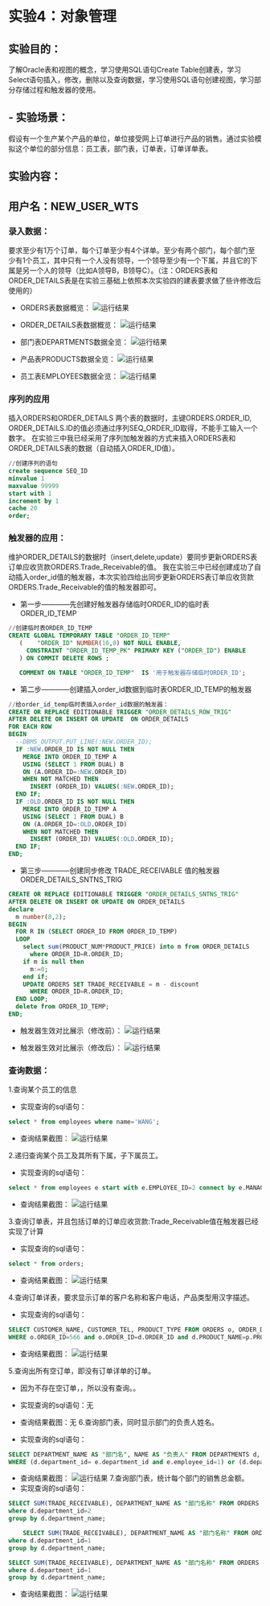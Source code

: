 # 实验4：对象管理

## 实验目的：
了解Oracle表和视图的概念，学习使用SQL语句Create Table创建表，学习Select语句插入，修改，删除以及查询数据，学习使用SQL语句创建视图，学习部分存储过程和触发器的使用。
## - 实验场景：
假设有一个生产某个产品的单位，单位接受网上订单进行产品的销售。通过实验模拟这个单位的部分信息：员工表，部门表，订单表，订单详单表。

## 实验内容：
## 用户名：NEW_USER_WTS
### 录入数据：
要求至少有1万个订单，每个订单至少有4个详单。至少有两个部门，每个部门至少有1个员工，其中只有一个人没有领导，一个领导至少有一个下属，并且它的下属是另一个人的领导（比如A领导B，B领导C）。（注：ORDERS表和ORDER_DETAILS表是在实验三基础上依照本次实验四的建表要求做了些许修改后使用的）

- ORDERS表数据概览：
![运行结果](https://github.com/wtsStudy/Oracle/blob/master/test3/分区主表数据概览.png )

- ORDER_DETAILS表数据概览：
![运行结果](https://github.com/wtsStudy/Oracle/blob/master/test3/分区主表数据概览.png )

- 部门表DEPARTMENTS数据全览：
![运行结果](https://github.com/wtsStudy/Oracle/blob/master/test3/分区主表数据概览.png )

- 产品表PRODUCTS数据全览：
![运行结果](https://github.com/wtsStudy/Oracle/blob/master/test3/分区主表数据概览.png )

- 员工表EMPLOYEES数据全览：
![运行结果](https://github.com/wtsStudy/Oracle/blob/master/test3/分区主表数据概览.png )

###  序列的应用
插入ORDERS和ORDER_DETAILS 两个表的数据时，主键ORDERS.ORDER_ID, ORDER_DETAILS.ID的值必须通过序列SEQ_ORDER_ID取得，不能手工输入一个数字。
在实验三中我已经采用了序列加触发器的方式来插入ORDERS表和ORDER_DETAILS表的数据（自动插入ORDER_ID值）。
```sql
//创建序列的语句
create sequence SEQ_ID
minvalue 1
maxvalue 99999
start with 1
increment by 1
cache 20
order;
```

###  触发器的应用：
维护ORDER_DETAILS的数据时（insert,delete,update）要同步更新ORDERS表订单应收货款ORDERS.Trade_Receivable的值。
我在实验三中已经创建成功了自动插入order_id值的触发器，本次实验四给出同步更新ORDERS表订单应收货款ORDERS.Trade_Receivable的值的触发器即可。
- 第一步————先创建好触发器存储临时ORDER_ID的临时表ORDER_ID_TEMP

```sql
//创建临时表ORDER_ID_TEMP
CREATE GLOBAL TEMPORARY TABLE "ORDER_ID_TEMP"
   (	"ORDER_ID" NUMBER(10,0) NOT NULL ENABLE,
	 CONSTRAINT "ORDER_ID_TEMP_PK" PRIMARY KEY ("ORDER_ID") ENABLE
   ) ON COMMIT DELETE ROWS ;

   COMMENT ON TABLE "ORDER_ID_TEMP"  IS '用于触发器存储临时ORDER_ID';
```

- 第二步————创建插入order_id数据到临时表ORDER_ID_TEMP的触发器
```sql
//给order_id_temp临时表插入order_id数据的触发器：
CREATE OR REPLACE EDITIONABLE TRIGGER "ORDER_DETAILS_ROW_TRIG"
AFTER DELETE OR INSERT OR UPDATE  ON ORDER_DETAILS
FOR EACH ROW
BEGIN
  --DBMS_OUTPUT.PUT_LINE(:NEW.ORDER_ID);
  IF :NEW.ORDER_ID IS NOT NULL THEN
    MERGE INTO ORDER_ID_TEMP A
    USING (SELECT 1 FROM DUAL) B
    ON (A.ORDER_ID=:NEW.ORDER_ID)
    WHEN NOT MATCHED THEN
      INSERT (ORDER_ID) VALUES(:NEW.ORDER_ID);
  END IF;
  IF :OLD.ORDER_ID IS NOT NULL THEN
    MERGE INTO ORDER_ID_TEMP A
    USING (SELECT 1 FROM DUAL) B
    ON (A.ORDER_ID=:OLD.ORDER_ID)
    WHEN NOT MATCHED THEN
      INSERT (ORDER_ID) VALUES(:OLD.ORDER_ID);
  END IF;
END;
```

- 第三步————创建同步修改 TRADE_RECEIVABLE 值的触发器ORDER_DETAILS_SNTNS_TRIG
```sql
CREATE OR REPLACE EDITIONABLE TRIGGER "ORDER_DETAILS_SNTNS_TRIG"
AFTER DELETE OR INSERT OR UPDATE ON ORDER_DETAILS
declare
  m number(8,2);
BEGIN
  FOR R IN (SELECT ORDER_ID FROM ORDER_ID_TEMP)
  LOOP
    select sum(PRODUCT_NUM*PRODUCT_PRICE) into m from ORDER_DETAILS
      where ORDER_ID=R.ORDER_ID;
    if m is null then
      m:=0;
    end if;
    UPDATE ORDERS SET TRADE_RECEIVABLE = m - discount
      WHERE ORDER_ID=R.ORDER_ID;
  END LOOP;
  delete from ORDER_ID_TEMP;
END;
```

- 触发器生效对比展示（修改前）：
![运行结果](https://github.com/wtsStudy/Oracle/blob/master/test3/分区主表数据概览.png )

- 触发器生效对比展示（修改后）：
![运行结果](https://github.com/wtsStudy/Oracle/blob/master/test3/分区主表数据概览.png )


###  查询数据：
1.查询某个员工的信息
- 实现查询的sql语句：
```sql
select * from employees where name='WANG';
```

- 查询结果截图：
![运行结果](https://github.com/wtsStudy/Oracle/blob/master/test3/分区主表数据概览.png )

2.递归查询某个员工及其所有下属，子下属员工。
- 实现查询的sql语句：
```sql
select * from employees e start with e.EMPLOYEE_ID=2 connect by e.MANAGER_ID=prior e.EMPLOYEE_ID;
```

- 查询结果截图：
![运行结果](https://github.com/wtsStudy/Oracle/blob/master/test3/分区主表数据概览.png )

3.查询订单表，并且包括订单的订单应收货款:Trade_Receivable值在触发器已经实现了计算
- 实现查询的sql语句：
```sql
select * from orders;
```

- 查询结果截图：
![运行结果](https://github.com/wtsStudy/Oracle/blob/master/test3/分区主表数据概览.png )

4.查询订单详表，要求显示订单的客户名称和客户电话，产品类型用汉字描述。
- 实现查询的sql语句：
```sql
SELECT CUSTOMER_NAME, CUSTOMER_TEL, PRODUCT_TYPE FROM ORDERS o, ORDER_DETAILS d, PRODUCTS p 
WHERE o.ORDER_ID=566 and o.ORDER_ID=d.ORDER_ID and d.PRODUCT_NAME=p.PRODUCT_NAME;
```

- 查询结果截图：
![运行结果](https://github.com/wtsStudy/Oracle/blob/master/test3/分区主表数据概览.png )

5.查询出所有空订单，即没有订单详单的订单。
- 因为不存在空订单，，所以没有查询。。
- 实现查询的sql语句：无

- 查询结果截图：无
6.查询部门表，同时显示部门的负责人姓名。
- 实现查询的sql语句：
```sql
SELECT DEPARTMENT_NAME AS "部门名", NAME AS "负责人" FROM DEPARTMENTS d, EMPLOYEES e
WHERE (d.department_id= e.department_id and e.employee_id=1) or (d.department_id= e.department_id and e.employee_id=3);
```

- 查询结果截图：
![运行结果](https://github.com/wtsStudy/Oracle/blob/master/test3/分区主表数据概览.png )
7.查询部门表，统计每个部门的销售总金额。
- 实现查询的sql语句：
```sql
SELECT SUM(TRADE_RECEIVABLE), DEPARTMENT_NAME AS "部门名称" FROM ORDERS partition(PARTITION_BEFORE_2019), DEPARTMENTS d
where d.department_id=2
group by d.department_name;

	SELECT SUM(TRADE_RECEIVABLE), DEPARTMENT_NAME AS "部门名称" FROM ORDERS partition(PARTITION_BEFORE_2018), DEPARTMENTS d
where d.department_id=1
group by d.department_name;

SELECT SUM(TRADE_RECEIVABLE), DEPARTMENT_NAME AS "部门名称" FROM ORDERS partition(PARTITION_BEFORE_2017), DEPARTMENTS d
where d.department_id=1
group by d.department_name;
```

- 查询结果截图：
![运行结果](https://github.com/wtsStudy/Oracle/blob/master/test3/分区主表数据概览.png )
